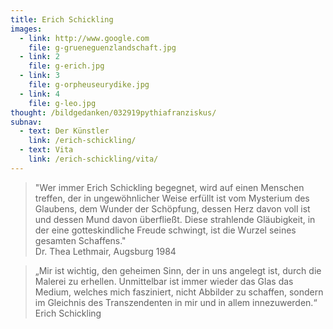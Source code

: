 ```yaml
---
title: Erich Schickling
images:
  - link: http://www.google.com
    file: g-grueneguenzlandschaft.jpg
  - link: 2
    file: g-erich.jpg
  - link: 3
    file: g-orpheuseurydike.jpg
  - link: 4
    file: g-leo.jpg
thought: /bildgedanken/032919pythiafranziskus/
subnav:
  - text: Der Künstler
    link: /erich-schickling/
  - text: Vita
    link: /erich-schickling/vita/
---
```


> "Wer immer Erich Schickling begegnet, wird auf einen Menschen treffen, der in ungewöhnlicher Weise erfüllt ist vom Mysterium des Glaubens, dem Wunder der Schöpfung, dessen Herz davon voll ist und dessen Mund davon überfließt. Diese strahlende Gläubigkeit, in der eine gotteskindliche Freude schwingt, ist die Wurzel seines gesamten Schaffens."  
Dr. Thea Lethmair, Augsburg 1984


> „Mir ist wichtig, den geheimen Sinn, der in uns angelegt ist, durch die Malerei zu erhellen.
Unmittelbar ist immer wieder das Glas das Medium, welches mich fasziniert, nicht Abbilder zu schaffen, sondern im Gleichnis des Transzendenten in mir und in allem innezuwerden.“  
Erich Schickling

